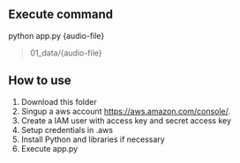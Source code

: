 ## Execute command

python app.py {audio-file}

> 01_data/{audio-file}

## How to use

1. Download this folder
2. Singup a aws account <https://aws.amazon.com/console/>.
3. Create a IAM user with access key and secret access key
4. Setup credentials in .aws
5. Install Python and libraries if necessary
6. Execute app.py

